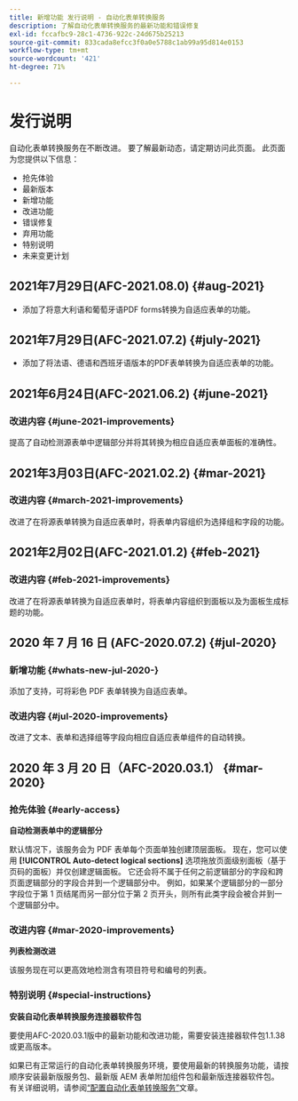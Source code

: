 ```yaml
---
title: 新增功能 发行说明 - 自动化表单转换服务
description: 了解自动化表单转换服务的最新功能和错误修复
exl-id: fccafbc9-28c1-4736-922c-24d675b25213
source-git-commit: 833cada8efcc3f0a0e5788c1ab99a95d814e0153
workflow-type: tm+mt
source-wordcount: '421'
ht-degree: 71%

---
```


# 发行说明

自动化表单转换服务在不断改进。 要了解最新动态，请定期访问此页面。 此页面为您提供以下信息：

* 抢先体验
* 最新版本
* 新增功能
* 改进功能
* 错误修复
* 弃用功能
* 特别说明
* 未来变更计划

## 2021年7月29日(AFC-2021.08.0) {#aug-2021}

* 添加了将意大利语和葡萄牙语PDF forms转换为自适应表单的功能。

## 2021年7月29日(AFC-2021.07.2) {#july-2021}

* 添加了将法语、德语和西班牙语版本的PDF表单转换为自适应表单的功能。

## 2021年6月24日(AFC-2021.06.2) {#june-2021}

### 改进内容 {#june-2021-improvements}

提高了自动检测源表单中逻辑部分并将其转换为相应自适应表单面板的准确性。

## 2021年3月03日(AFC-2021.02.2) {#mar-2021}

### 改进内容 {#march-2021-improvements}

改进了在将源表单转换为自适应表单时，将表单内容组织为选择组和字段的功能。

## 2021年2月02日(AFC-2021.01.2) {#feb-2021}

### 改进内容 {#feb-2021-improvements}

改进了在将源表单转换为自适应表单时，将表单内容组织到面板以及为面板生成标题的功能。

## 2020 年 7 月 16 日 (AFC-2020.07.2) {#jul-2020}

### 新增功能 {#whats-new-jul-2020-}

添加了支持，可将彩色 PDF 表单转换为自适应表单。

### 改进内容 {#jul-2020-improvements}

改进了文本、表单和选择组等字段向相应自适应表单组件的自动转换。


## 2020 年 3 月 20 日（AFC-2020.03.1） {#mar-2020}

### 抢先体验 {#early-access}

**自动检测表单中的逻辑部分**

默认情况下，该服务会为 PDF 表单每个页面单独创建顶层面板。 现在，您可以使用 **[!UICONTROL Auto-detect logical sections]** 选项拖放页面级别面板（基于页码的面板）并仅创建逻辑面板。 它还会将不属于任何之前逻辑部分的字段和跨页面逻辑部分的字段合并到一个逻辑部分中。 例如，如果某个逻辑部分的一部分字段位于第 1 页结尾而另一部分位于第 2 页开头，则所有此类字段会被合并到一个逻辑部分中。

### 改进内容 {#mar-2020-improvements}

**列表检测改进**

该服务现在可以更高效地检测含有项目符号和编号的列表。

### 特别说明 {#special-instructions}

**安装自动化表单转换服务连接器软件包**

要使用AFC-2020.03.1版中的最新功能和改进功能，需要安装连接器软件包1.1.38或更高版本。

如果已有正常运行的自动化表单转换服务环境，要使用最新的转换服务功能，请按顺序安装最新版服务包、最新版 AEM 表单附加组件包和最新版连接器软件包。 有关详细说明，请参阅[“配置自动化表单转换服务”](configure-service.md)文章。
